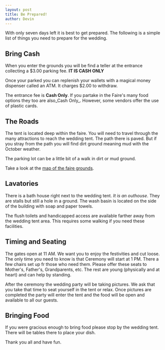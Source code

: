 ```yaml
--- 
layout: post
title: Be Prepared!
author: Devin
--- 
```

With only seven days left it is best to get prepared. The following is a simple
list of things you need to prepare for the wedding.

## Bring Cash

When you enter the grounds you will be find a teller at the entrance collecting
a $3.00 parking fee. **IT IS CASH ONLY**

Once your parked you can replenish your wallets with a magical money dispenser
called an ATM. It charges $2.00 to withdraw.

The entrance fee is **Cash Only**. If you partake in the Faire's many food
options they too are also_Cash Only_. However, some vendors offer the use of
plastic cards.

## The Roads

The tent is located deep within the faire. You will need to travel through the
many attractions to reach the wedding tent. The path there is paved. But if you
stray from the path you will find dirt ground meaning mud with the October
weather.

The parking lot can be a little bit of a walk in dirt or mud ground.

Take a look at the [map of the faire grounds][1].

## Lavatories

There is a bath house right next to the wedding tent. _It is an outhouse_. They
are stalls but still a hole in a ground. The wash basin is located on the side
of the building with soap and paper towels.

The flush toilets and handicapped access are available farther away from the
wedding tent area. This requires some walking if you need these facilities.

## Timing and Seating

The gates open at 11 AM. We want you to enjoy the festivities and cut loose.
The only time you need to know is that Ceremony will start at 1 PM. There a few
chairs set up fr those who need them. Please offer these seats to Mother's,
Father's, Grandparents, etc. The rest are young (physically and at heart) and
can help by standing.

After the ceremony the wedding party will be taking pictures. We ask that you
take that time to seat yourself in the tent or relax. Once pictures are
completed the party will enter the tent and the food will be open and available
to all our guests.

## Bringing Food

If you were gracious enough to bring food please stop by the wedding tent.
There will be tables there to place your dish.

Thank you all and have fun.

[1]: /images/map.png
